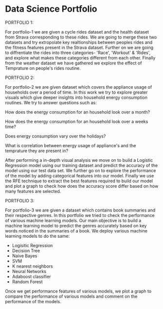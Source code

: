 # Data Science Portfolio

PORTFOLIO 1:

For portfolio-1 we are given a cycle rides dataset and the health dataset from Strava corresponding to these rides. We are going to merge these two datasets and try extropolate key realtionships between peoples rides and the fitness features present in the Strava dataset. Further on we are going to diffrentiate the rides into three categories- 'Race', 'Workout' & 'Rides', and explore what makes these categories different from each other. Finally from the weather dataset we have gathered we explore the effect of Temprature on people's rides routine.





PORTFOLIO 2:

For portfolio-2 we are given dataset which covers the appliance usage of households over a period of time. In this work we try to explore greater visuals which give deeper insights into household energy consumption routines. We try to answer questions such as: 


How does the energy consumption for an household look over a month?

How does the energy consumption for an household look over a weeks time?

Does energy consumption vary over the holidays?

What is correlation between energy usage of appliance's and the temprature they are present in?

After performing a in-depth visual analysis we move on to build a Logistic Regression model using our training dataset and predict the accuracy of the model using our test data set. We further go on to explore the performance of the model by adding categorical features into our model. Finally we use the RFE technique to extract the best features required to build our model and plot a graph to check how does the accuracy score differ based on how many features are selected.




PORTFOLIO 3:

For portfolio-3 we are given a dataset which contains book summaries and their respective genres. In this portfolio  we tried to check the performance of various machine learning models. Our main objective is to build a machine learning model to predict the genres accurately based on key words noticed in the summaries of a book. We deploy various machine learning models to do the same:

- Logisitic Regression
- Decision Tree
- Naive Bayes
- SVM
- K nearest neighbors
- Neural Networks
- Adaboost classifier
- Random Forest 

Once we get performance features of various models, we plot a graph to compare the performance of various models and comment on the performance of the models.

